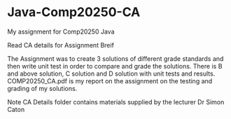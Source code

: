 # Java-Comp20250-CA
My assignment for Comp20250 Java

Read CA details for Assignment Breif

The Assignment was to create 3 solutions of different grade standards and then write unit test in order to compare and grade the solutions.
There is B and above solution, C solution and D solution with unit tests and results.
COMP20250_CA.pdf is my report on the assignment on the testing and grading of my solutions.

Note CA Details folder contains materials supplied by the lecturer Dr Simon Caton
